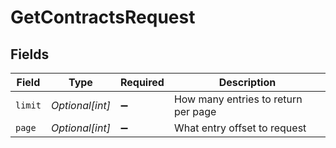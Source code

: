 # GetContractsRequest


## Fields

| Field                               | Type                                | Required                            | Description                         |
| ----------------------------------- | ----------------------------------- | ----------------------------------- | ----------------------------------- |
| `limit`                             | *Optional[int]*                     | :heavy_minus_sign:                  | How many entries to return per page |
| `page`                              | *Optional[int]*                     | :heavy_minus_sign:                  | What entry offset to request        |